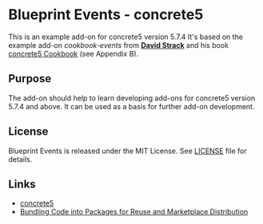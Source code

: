 # Blueprint Events - concrete5
This is an example add-on for concrete5 version 5.7.4 It's based on the example add-on _cookbook-events_ from [__David Strack__](https://github.com/rmxdave) and his book [concrete5 Cookbook](https://www.packtpub.com/web-development/concrete5-cookbook) (see Appendix B).

## Purpose
The add-on should help to learn developing add-ons for concrete5 version 5.7.4 and above. It can be used as a basis for further add-on development.

## License
Blueprint Events is released under the MIT License. See [LICENSE][1] file for details.

## Links
* [concrete5](https://www.concrete5.org/)
* [Bundling Code into Packages for Reuse and Marketplace Distribution](http://documentation.concrete5.org/developers/packages/overview)

[1]: https://github.com/seebaermichi/html-importer/blob/master/LICENSE
